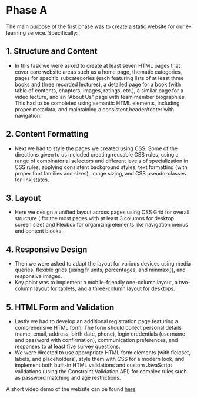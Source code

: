 # **Phase A**
The main purpose of the first phase was to create a static website for our e-learning service. Specifically:

##  1. **Structure and Content**
 -  In this task we were asked to create at least seven HTML pages that cover core website areas such as a home page, thematic categories, pages for specific subcategories (each featuring lists of at least three books and three recorded lectures), a detailed page for a book (with table of contents, chapters, images, ratings, etc.), a similar page for a video lecture, and an “About Us” page with team member biographies. This had to be completed using semantic HTML elements, including proper metadata, and maintaining a consistent header/footer with navigation.

##  2. **Content Formatting**

- Next we had to style the pages we created using CSS. Some of the directions given to us included creating reusable CSS rules, using a range of combinatorial selectors and different levels of specialization in CSS rules, applying consistent background styles, text formatting (with proper font families and sizes), image sizing, and CSS pseudo-classes for link states.

##  3. **Layout**

-  Here we design a unified layout across pages using CSS Grid for overall structure ( for the most pages with at least 3 columns for desktop screen size) and Flexbox for organizing elements like navigation menus and content blocks.

##  4. **Responsive Design**

- Then we were asked to adapt the layout for various devices using media queries, flexible grids (using fr units, percentages, and minmax()), and responsive images.  
- Key point was to implement a mobile-friendly one-column layout, a two-column layout for tablets, and a three-column layout for desktops.

## 5. **HTML Form and Validation**
- Lastly we had to develop an additional registration page featuring a comprehensive HTML form.  The form should collect personal details (name, email, address, birth date, phone), login credentials (username and password with confirmation), communication preferences, and responses to at least five survey questions.  
-  We were directed to use appropriate HTML form elements (with fieldset, labels, and placeholders), style them with CSS for a modern look, and implement both built-in HTML validations and custom JavaScript validations (using the Constraint Validation API) for complex rules such as password matching and age restrictions.

A short video demo of the website can be found [here](https://vimeo.com/1058375263/88f8b78843)
